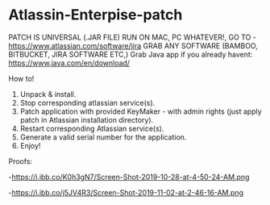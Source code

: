 # Atlassin-Enterpise-patch

PATCH IS UNIVERSAL (.JAR FILE)
RUN ON MAC, PC WHATEVER!,
GO TO - https://www.atlassian.com/software/jira
GRAB ANY SOFTWARE (BAMBOO, BITBUCKET, JIRA SOFTWARE ETC,)
Grab Java app if you already havent: https://www.java.com/en/download/

How to!
1. Unpack & install.
2. Stop corresponding atlassian service(s).
3. Patch application with provided KeyMaker - with admin rights (just apply patch in Atlassian installation directory).
4. Restart corresponding Atlassian service(s).
5. Generate a valid serial number for the application.
6. Enjoy!

Proofs:

-https://i.ibb.co/K0h3gN7/Screen-Shot-2019-10-28-at-4-50-24-AM.png

-https://i.ibb.co/j5JV4R3/Screen-Shot-2019-11-02-at-2-46-16-AM.png
